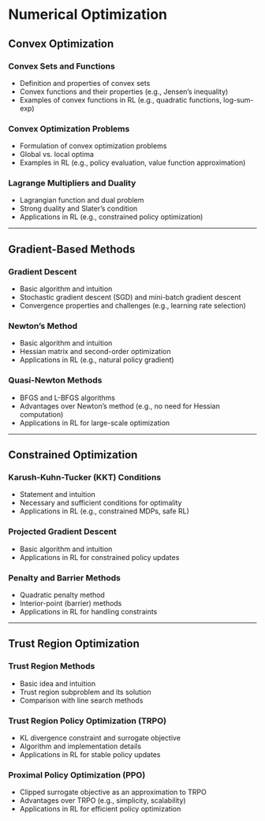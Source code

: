 # Numerical Optimization

## Convex Optimization
### Convex Sets and Functions
- Definition and properties of convex sets
- Convex functions and their properties (e.g., Jensen’s inequality)
- Examples of convex functions in RL (e.g., quadratic functions, log-sum-exp)

### Convex Optimization Problems
- Formulation of convex optimization problems
- Global vs. local optima
- Examples in RL (e.g., policy evaluation, value function approximation)

### Lagrange Multipliers and Duality
- Lagrangian function and dual problem
- Strong duality and Slater’s condition
- Applications in RL (e.g., constrained policy optimization)

---

## Gradient-Based Methods
### Gradient Descent
- Basic algorithm and intuition
- Stochastic gradient descent (SGD) and mini-batch gradient descent
- Convergence properties and challenges (e.g., learning rate selection)

### Newton’s Method
- Basic algorithm and intuition
- Hessian matrix and second-order optimization
- Applications in RL (e.g., natural policy gradient)

### Quasi-Newton Methods
- BFGS and L-BFGS algorithms
- Advantages over Newton’s method (e.g., no need for Hessian computation)
- Applications in RL for large-scale optimization

---

## Constrained Optimization
### Karush-Kuhn-Tucker (KKT) Conditions
- Statement and intuition
- Necessary and sufficient conditions for optimality
- Applications in RL (e.g., constrained MDPs, safe RL)

### Projected Gradient Descent
- Basic algorithm and intuition
- Applications in RL for constrained policy updates

### Penalty and Barrier Methods
- Quadratic penalty method
- Interior-point (barrier) methods
- Applications in RL for handling constraints

---

## Trust Region Optimization
### Trust Region Methods
- Basic idea and intuition
- Trust region subproblem and its solution
- Comparison with line search methods

### Trust Region Policy Optimization (TRPO)
- KL divergence constraint and surrogate objective
- Algorithm and implementation details
- Applications in RL for stable policy updates

### Proximal Policy Optimization (PPO)
- Clipped surrogate objective as an approximation to TRPO
- Advantages over TRPO (e.g., simplicity, scalability)
- Applications in RL for efficient policy optimization

